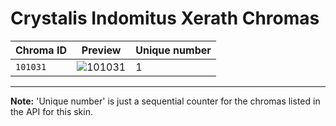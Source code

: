 # Crystalis Indomitus Xerath Chromas

| Chroma ID | Preview | Unique number |
|---|---|---|
| `101031` | ![101031](https://raw.communitydragon.org/latest/plugins/rcp-be-lol-game-data/global/default/v1/champion-chroma-images/101/101031.png) | 1 |

---

**Note:** 'Unique number' is just a sequential counter for the chromas listed in the API for this skin.